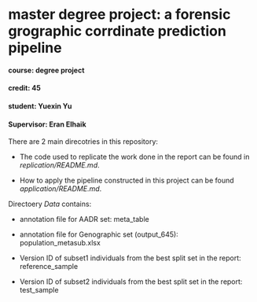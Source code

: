 # master degree project: a forensic grographic corrdinate prediction pipeline
#### course: degree project
#### credit: 45
#### student: Yuexin Yu
#### Supervisor: Eran Elhaik

There are 2 main direcotries in this repository: 

* The code used to replicate the work done in the report can be found in *replication/README.md*.

* How to apply the pipeline constructed in this project can be found *application/README.md*.

Directoery *Data* contains: 

   * annotation file for AADR set: meta_table
   
   * annotation file for Genographic set (output_645): population_metasub.xlsx
   
   * Version ID of subset1 individuals from the best split set in the report: reference_sample
   
   * Version ID of subset2 individuals from the best split set in the report: test_sample
  
                


